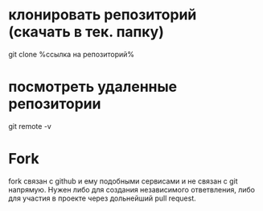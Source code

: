 # клонировать репозиторий (скачать в тек. папку)
git clone %ссылка на репозиторий%
# посмотреть удаленные репозитории 
git remote -v
# Fork
fork связан с github и ему подобными сервисами и не связан с git напрямую. Нужен либо для создания независимого ответвления, либо для участия в проекте через дольнейший pull request.